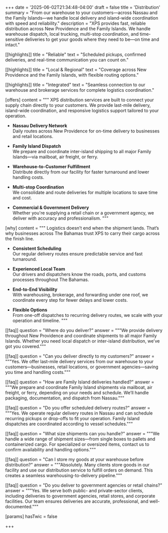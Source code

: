 +++
date = '2025-06-02T21:34:48-04:00'
draft = false
title = 'Distribution'
summary = "From our warehouse to your customers—across Nassau and the Family Islands—we handle local delivery and island-wide coordination with speed and reliability."
description = "XPS provides fast, reliable distribution across New Providence and the Family Islands. We handle warehouse dispatch, local trucking, multi-stop coordination, and time-sensitive deliveries to get your goods where they need to be—on time and intact."

[[highlights]]
title = "Reliable"
text = "Scheduled pickups, confirmed deliveries, and real-time communication you can count on."

[[highlights]]
title = "Local & Regional"
text = "Coverage across New Providence and the Family Islands, with flexible routing options."

[[highlights]]
title = "Integrated"
text = "Seamless connection to our warehouse and brokerage services for complete logistics coordination."

[offers]
content = """
XPS distribution services are built to connect your supply chain directly to your customers. We provide last-mile delivery, island-wide coordination, and responsive logistics support tailored to your operation.

- **Nassau Delivery Network**  
  Daily routes across New Providence for on-time delivery to businesses and retail locations.

- **Family Island Dispatch**  
  We prepare and coordinate inter-island shipping to all major Family Islands—via mailboat, air freight, or ferry.

- **Warehouse-to-Customer Fulfillment**  
  Distribute directly from our facility for faster turnaround and lower handling costs.

- **Multi-stop Coordination**  
  We consolidate and route deliveries for multiple locations to save time and cost.

- **Commercial & Government Delivery**  
  Whether you're supplying a retail chain or a government agency, we deliver with accuracy and professionalism.
"""

[why]
content = """
Logistics doesn’t end when the shipment lands. That’s why businesses across The Bahamas trust XPS to carry their cargo across the finish line.

- **Consistent Scheduling**  
  Our regular delivery routes ensure predictable service and fast turnaround.

- **Experienced Local Team**  
  Our drivers and dispatchers know the roads, ports, and customs processes throughout The Bahamas.

- **End-to-End Visibility**  
  With warehousing, brokerage, and forwarding under one roof, we coordinate every step for fewer delays and lower costs.

- **Flexible Options**  
  From one-off dispatches to recurring delivery routes, we scale with your operation and timeline.
"""

[[faq]]
question = "Where do you deliver?"
answer = """We provide delivery throughout New Providence and coordinate shipments to all major Family Islands. Whether you need local dispatch or inter-island distribution, we’ve got you covered."""

[[faq]]
question = "Can you deliver directly to my customers?"
answer = """Yes. We offer last-mile delivery services from our warehouse to your customers—businesses, retail locations, or government agencies—saving you time and handling costs."""

[[faq]]
question = "How are Family Island deliveries handled?"
answer = """We prepare and coordinate Family Island shipments via mailboat, air freight, or ferry, depending on your needs and schedule. We’ll handle packaging, documentation, and dispatch from Nassau."""

[[faq]]
question = "Do you offer scheduled delivery routes?"
answer = """Yes. We operate regular delivery routes in Nassau and can schedule recurring pickups or drop-offs to fit your operation. Family Island dispatches are coordinated according to vessel schedules."""

[[faq]]
question = "What size shipments can you handle?"
answer = """We handle a wide range of shipment sizes—from single boxes to pallets and containerized cargo. For specialized or oversized items, contact us to confirm availability and handling options."""

[[faq]]
question = "Can I store my goods at your warehouse before distribution?"
answer = """Absolutely. Many clients store goods in our facility and use our distribution service to fulfill orders on demand. This creates a seamless warehousing-to-delivery pipeline."""

[[faq]]
question = "Do you deliver to government agencies or retail chains?"
answer = """Yes. We serve both public- and private-sector clients, including deliveries to government agencies, retail stores, and corporate facilities. Our team ensures deliveries are accurate, professional, and well-documented."""


[params]
  hasTwic = false

+++

